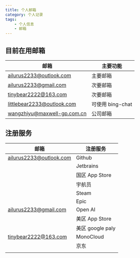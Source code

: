 ```yaml
---
title: 个人邮箱
category: 个人记录
tags:
    - 个人信息
    - 邮箱
---
```


## 目前在用邮箱

| 邮箱                        | 主要功能         |
| --------------------------- | ---------------- |
| ailurus2233@outlook.com     | 主要邮箱         |
| ailurus2233@gmail.com       | 次要邮箱         |
| tinybear2222@163.com        | 次要邮箱         | 
| littlebear2233@outlook.com  | 可使用 bing-chat |
| wangzhiyu@maxwell-gp.com.cn | 公司邮箱         |

## 注册服务

| 邮箱                    | 注册服务         |
| ----------------------- | ---------------- |
| ailurus2233@outlook.com | Github           |
|                         | Jetbrains        |
|                         | 国区 App Store   |
|                         | 宇航员           |
|                         | Steam            |
|                         | Epic             | 
| ailurus2233@gmail.com   | Open AI          |
|                         | 美区 App Store   |
|                         | 美区 google paly |
| tinybear2222@163.com    | MonoCloud        |
|                         | 京东             |
|                         |                  |

